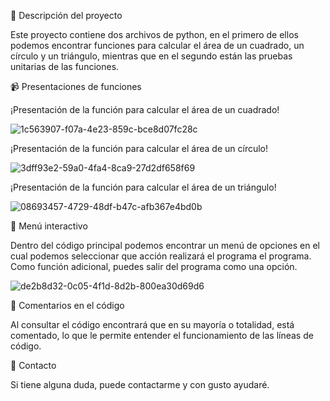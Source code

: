 🧠 Descripción del proyecto

Este proyecto contiene dos archivos de python, en el primero de ellos podemos encontrar funciones para calcular el área de un cuadrado, un círculo y un triángulo, mientras que en el segundo están las pruebas unitarias de las funciones.

📹 Presentaciones de funciones

¡Presentación de la función para calcular el área de un cuadrado!

![1c563907-f07a-4e23-859c-bce8d07fc28c](https://github.com/user-attachments/assets/99d589c4-39f9-491a-8a34-6f774cadd619)

¡Presentación de la función para calcular el área de un círculo!

![3dff93e2-59a0-4fa4-8ca9-27d2df658f69](https://github.com/user-attachments/assets/f562c11f-21b5-4443-a3da-3a779e4800c6)

¡Presentación de la función para calcular el área de un triángulo!

![08693457-4729-48df-b47c-afb367e4bd0b](https://github.com/user-attachments/assets/4b0db61c-1db5-4fb3-9431-ef376c168ac3)

🧭 Menú interactivo

Dentro del código principal podemos encontrar un menú de opciones en el cual podemos seleccionar que acción realizará el programa el programa.
Como función adicional, puedes salir del programa como una opción.

![de2b8d32-0c05-4f1d-8d2b-800ea30d69d6](https://github.com/user-attachments/assets/7d22f92f-226f-4030-b667-47ba07013920)

💬 Comentarios en el código

Al consultar el código encontrará que en su mayoría o totalidad, está comentado, lo que le permite entender el funcionamiento de las líneas de código.

📩 Contacto

Si tiene alguna duda, puede contactarme y con gusto ayudaré.
